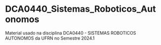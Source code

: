 # DCA0440_Sistemas_Roboticos_Autonomos
Material usado na disciplina  DCA0440 - SISTEMAS ROBOTICOS AUTONOMOS da UFRN no Semestre 2024.1

